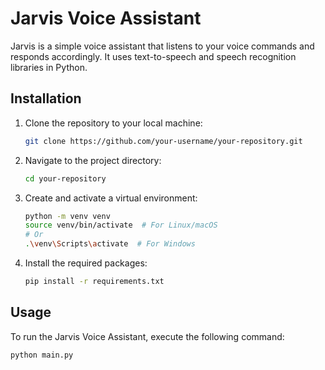 # Jarvis Voice Assistant

Jarvis is a simple voice assistant that listens to your voice commands and responds accordingly. It uses text-to-speech and speech recognition libraries in Python.

## Installation

1. Clone the repository to your local machine:

    ```bash
    git clone https://github.com/your-username/your-repository.git
    ```

2. Navigate to the project directory:

    ```bash
    cd your-repository
    ```

3. Create and activate a virtual environment:

    ```bash
    python -m venv venv
    source venv/bin/activate  # For Linux/macOS
    # Or
    .\venv\Scripts\activate  # For Windows
    ```

4. Install the required packages:

    ```bash
    pip install -r requirements.txt
    ```

## Usage

To run the Jarvis Voice Assistant, execute the following command:

```bash
python main.py
